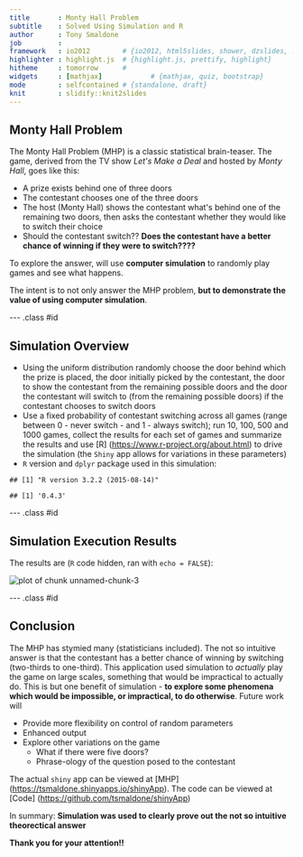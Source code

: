 ```yaml
---
title       : Monty Hall Problem
subtitle    : Solved Using Simulation and R
author      : Tony Smaldone
job         : 
framework   : io2012        # {io2012, html5slides, shower, dzslides, ...}
highlighter : highlight.js  # {highlight.js, prettify, highlight}
hitheme     : tomorrow      # 
widgets     : [mathjax]            # {mathjax, quiz, bootstrap}
mode        : selfcontained # {standalone, draft}
knit        : slidify::knit2slides
---
```


## Monty Hall Problem 

The Monty Hall Problem (MHP) is a classic statistical brain-teaser. The game, derived from the TV show *Let's
Make a Deal* and hosted by *Monty Hall*, goes like this:

* A prize exists behind one of three doors
* The contestant chooses one of the three doors
* The host (Monty Hall) shows the contestant what's behind one of the remaining two doors, then asks
the contestant whether they would like to switch their choice  
* Should the contestant switch?? **Does the contestant have a better chance of winning if they were to switch????**

To explore the answer, will use **computer simulation** to randomly play games and see what happens.

The intent is to not only answer the MHP problem, **but to demonstrate the value of using computer simulation**.

--- .class #id 

## Simulation Overview

* Using the uniform distribution randomly choose the door behind which the prize is placed, the door initially picked by the contestant, the door to show the contestant from the remaining possible doors and the door the contestant will switch to (from the remaining possible doors) if the contestant chooses to switch doors
* Use a fixed probability of contestant switching across all games (range between 0 - never switch - and 1 - always switch); run 10, 100, 500 and 1000 games, collect the results for each set of games and summarize the results and use [R] (https://www.r-project.org/about.html) to drive the simulation (the `Shiny` app allows for variations in these parameters)
* `R` version and `dplyr` package used in this simulation:


```
## [1] "R version 3.2.2 (2015-08-14)"
```


```
## [1] '0.4.3'
```


--- .class #id

## Simulation Execution Results

The results are (`R` code hidden, ran with `echo = FALSE`):

![plot of chunk unnamed-chunk-3](assets/fig/unnamed-chunk-3-1.png) 

--- .class #id

## Conclusion

The MHP has stymied many (statisticians included). The not so intuitive answer is that the contestant has a better chance of winning by switching (two-thirds to one-third). This application used simulation to *actually* play the game on large scales, something that would be impractical to actually do. This is but one benefit of simulation - **to explore some phenomena which would be impossible, or impractical, to do otherwise**. Future work will 

* Provide more flexibility on control of random parameters
* Enhanced output
* Explore other variations on the game 
  * What if there were five doors? 
  * Phrase-ology of the question posed to the contestant

The actual `shiny` app can be viewed at [MHP] (https://tsmaldone.shinyapps.io/shinyApp). The code can be viewed at [Code] (https://github.com/tsmaldone/shinyApp)

In summary: **Simulation was used to clearly prove out the not so intuitive theorectical answer**

**Thank you for your attention!!**

